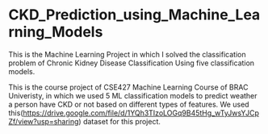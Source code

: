 # CKD_Prediction_using_Machine_Learning_Models
This is the Machine Learning Project in which I solved the classification problem of Chronic Kidney Disease Classification Using five classification models.

This is the course project of CSE427 Machine Learning Course of BRAC Univeristy, in which we used 5 ML classification models to predict weather a person have CKD or not based on different types of features. We used this(https://drive.google.com/file/d/1YQh3TIzoLOGq9B45tHg_wTyJwsYJCpZf/view?usp=sharing) dataset for this project. 
